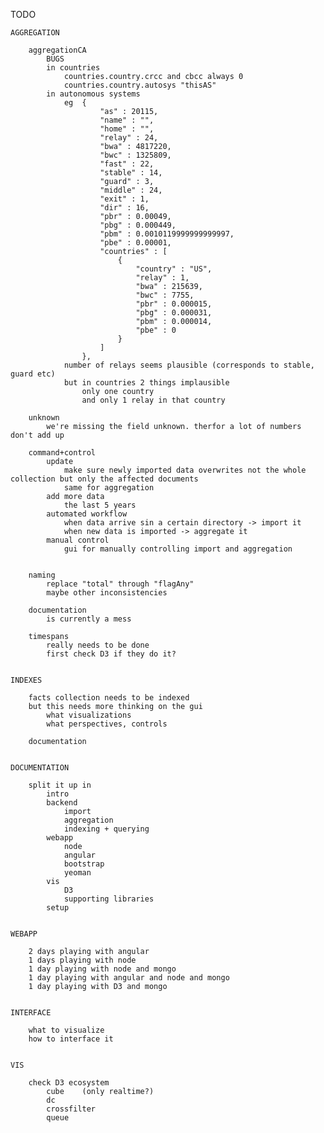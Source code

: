 ﻿TODO

	AGGREGATION
	
		aggregationCA
			BUGS
			in countries
				countries.country.crcc and cbcc always 0
				countries.country.autosys "thisAS"
			in autonomous systems
				eg	{
						"as" : 20115,
						"name" : "",
						"home" : "",
						"relay" : 24,
						"bwa" : 4817220,
						"bwc" : 1325809,
						"fast" : 22,
						"stable" : 14,
						"guard" : 3,
						"middle" : 24,
						"exit" : 1,
						"dir" : 16,
						"pbr" : 0.00049,
						"pbg" : 0.000449,
						"pbm" : 0.0010119999999999997,
						"pbe" : 0.00001,
						"countries" : [
							{
								"country" : "US",
								"relay" : 1,
								"bwa" : 215639,
								"bwc" : 7755,
								"pbr" : 0.000015,
								"pbg" : 0.000031,
								"pbm" : 0.000014,
								"pbe" : 0
							}
						]
					},
				number of relays seems plausible (corresponds to stable, guard etc)
				but in countries 2 things implausible
					only one country
					and only 1 relay in that country
					
		unknown
			we're missing the field unknown. therfor a lot of numbers don't add up
			
		command+control
			update
				make sure newly imported data overwrites not the whole collection but only the affected documents
				same for aggregation
			add more data
				the last 5 years
			automated workflow
				when data arrive sin a certain directory -> import it
				when new data is imported -> aggregate it
			manual control
				gui for manually controlling import and aggregation
				
				
		naming
			replace "total" through "flagAny"
			maybe other inconsistencies
		
		documentation
			is currently a mess
			
		timespans
			really needs to be done
			first check D3 if they do it?
			
			
	INDEXES
	
		facts collection needs to be indexed
		but this needs more thinking on the gui
			what visualizations
			what perspectives, controls
		
		documentation

		
	DOCUMENTATION
		
		split it up in
			intro
			backend
				import
				aggregation
				indexing + querying
			webapp
				node
				angular
				bootstrap
				yeoman
			vis
				D3
				supporting libraries
			setup

			
	WEBAPP
	
		2 days playing with angular
		1 days playing with node
		1 day playing with node and mongo
		1 day playing with angular and node and mongo
		1 day playing with D3 and mongo
		
	
	INTERFACE
	
		what to visualize
		how to interface it
		
	
	VIS
	
		check D3 ecosystem
			cube	(only realtime?)
			dc
			crossfilter
			queue
		